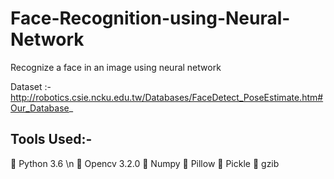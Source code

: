 # Face-Recognition-using-Neural-Network
Recognize a face in an image using neural network

Dataset :- http://robotics.csie.ncku.edu.tw/Databases/FaceDetect_PoseEstimate.htm#Our_Database_


## Tools Used:-
 Python 3.6 \n
 Opencv 3.2.0
 Numpy
 Pillow
 Pickle
 gzib
